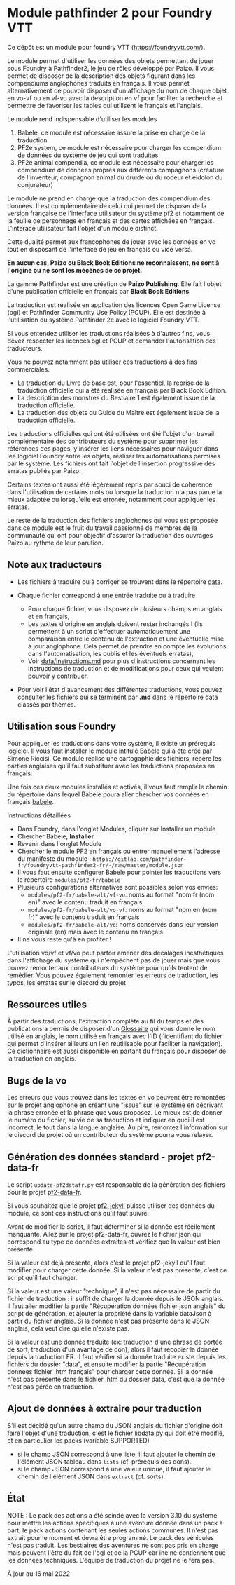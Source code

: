 # Module pathfinder 2 pour Foundry VTT

Ce dépôt est un module pour foundry VTT (https://foundryvtt.com/).  

Le module permet d'utiliser les données des objets permettant de jouer sous Foundry à Pathfinder2, le jeu de rôles développé par Paizo. Il vous permet de disposer de la description des objets figurant dans les compendiums anglophones traduits en français. Il vous permet alternativement de pouvoir disposer d'un affichage du nom de chaque objet en vo-vf ou en vf-vo avec la description en vf pour faciliter la recherche et permettre de favoriser les tables qui utilisent le français et l'anglais.  

Le module rend indispensable d'utiliser les modules  
1. Babele, ce module est nécessaire assure la prise en charge de la traduction
2. PF2e system, ce module est nécessaire pour charger les compendium de données du système de jeu qui sont traduites
3. PF2e animal compendia, ce module est nécessaire pour charger les compendium de données propres aux différents compagnons (créature de l'inventeur, compagnon animal du druide ou du rodeur et eidolon du conjurateur) 

Le module ne prend en charge que la traduction des compendium des données. Il est complémentaire de celui qui permet de disposer de la version française de l'interface utilisateur du système pf2 et notamment de la feuille de personnage en français et des cartes affichées en français. L'interace utilisateur fait l'objet d'un module distinct.

Cette dualité permet aux francophones de jouer avec les données en vo tout en disposant de l'interface de jeu en français ou vice versa.

**En aucun cas, Paizo ou Black Book Editions ne reconnaîssent, ne sont à l'origine ou ne sont les mécènes de ce projet.**

La gamme Pathfinder est une création de **Paizo Publishing**. Elle fait l'objet d'une publication officielle en français par **Black Book Editions**.

La traduction est réalisée en application des licences Open Game License (ogl) et Pathfinder Community Use Policy (PCUP). Elle est destinée à l'utilisation du système Pathfinder 2e avec le logiciel Foundry VTT.

Si vous entendez utiliser les traductions réalisées à d'autres fins, vous devez respecter les licences ogl et PCUP et demander l'autorisation des traducteurs. 

Vous ne pouvez notamment pas utiliser ces traductions à des fins commerciales.

- La traduction du Livre de base est, pour l'essentiel, la reprise de la traduction officielle qui a été réalisée en français par Black Book Edition.
- La description des monstres du Bestiaire 1 est également issue de la traduction officielle.
- La traduction des objets du Guide du Maître est également issue de la traduction officielle.

Les traductions officielles qui ont été utilisées ont été l'objet d'un travail complémentaire des contributeurs du système pour supprimer les références des pages, y insérer les liens nécessaires pour naviguer dans lee logiciel Foundry entre les objets, réaliser les automatisations permises par le système. Les fichiers ont fait l'objet de l'insertion progressive des erratas publiés par Paizo. 

Certains textes ont aussi été légèrement repris par souci de cohérence dans l'utilisation de certains mots ou lorsque la traduction n'a pas parue la mieux adaptée ou lorsqu'elle est erronée, notamment pour appliquer les erratas.

Le reste de la traduction des fichiers anglophones qui vous est proposée dans ce module est le fruit du travail passionné de membres de la communauté qui ont pour objectif d'assurer la traduction des ouvrages Paizo au rythme de leur parution.

## Note aux traducteurs 

* Les fichiers à traduire ou à corriger se trouvent dans le répertoire [data](data/).

* Chaque fichier correspond à une entrée traduite ou à traduire
  * Pour chaque fichier, vous disposez de plusieurs champs en anglais et en français,
  * Les textes d'origine en anglais doivent rester inchangés ! (ils permettent à un script d'effectuer automatiquement une comparaison entre le contenu de l'extraction et une éventuelle mise à jour anglophone. Cela permet de prendre en compte les évolutions dans l'automatisation, les oublis et les éventuels erratas),
  * Voir [data/instructions.md](data/instructions.md) pour plus d'instructions concernant les instructions de traduction et de modifications pour ceux qui veulent pouvoir y contribuer.

* Pour voir l'état d'avancement des différentes traductions, vous pouvez consulter les fichiers qui se terminent par **.md** dans le répertoire data classés par thèmes.

## Utilisation sous Foundry

Pour appliquer les traductions dans votre système, il existe un prérequis logiciel. Il vous faut installer le module intitulé [Babele](https://gitlab.com/riccisi/foundryvtt-babele) qui a été créé par Simone Riccisi. Ce module réalise une cartogaphie des fichiers, repère les parties anglaises qu'il faut substituer avec les traductions proposées en français.

Une fois ces deux modules installés et activés, il vous faut remplir le chemin du répertoire dans lequel Babele poura aller chercher vos données en français [babele](babele/). 

Instructions détaillées 
* Dans Foundry, dans l'onglet Modules, cliquer sur Installer un module
* Chercher Babele, **Installer**
* Revenir dans l'onglet Module
* Chercher le module PF2 en français ou entrer manuellement l'adresse du manifeste du module : `https://gitlab.com/pathfinder-fr/foundryvtt-pathfinder2-fr/-/raw/master/module.json`
* Il vous faut ensuite configurer Babele pour pointer les traductions vers le répertoire `modules/pf2-fr/babele`
* Plusieurs configurations alternatives sont possibles selon vos envies:
  * `modules/pf2-fr/babele-alt/vf-vo`: noms au format "nom fr (nom en)" avec le contenu traduit en français
  * `modules/pf2-fr/babele-alt/vo-vf`: noms au format "nom en (nom fr)" avec le contenu traduit en français
  * `modules/pf2-fr/babele-alt/vo`: noms conservés dans leur version originale (en) mais avec le contenu en français
* Il ne vous reste qu'à en profiter !

L'utilisation vo/vf et vf/vo peut parfoir amener des décalages inesthétiques dans l'affichage du système qui n'empêchent pas de jouer mais que vous pouvez remonter aux contributeurs du système pour qu'ils tentent de remédier. Vous pouvez également remonter les erreurs de traduction, les typos, les erratas sur le discord du projet

## Ressources utiles

À partir des traductions, l'extraction complète au fil du temps et des publications a permis de disposer d'un [Glossaire](data/dictionnaire.md) qui vous donne le nom utilisé en anglais, le nom utilisé en français avec l'ID (l'identifiant du fichier qui permet d'insérer ailleurs un lien réutilisable pour faciliter la navigation). Ce dictionnaire est aussi disponible en partant du français pour disposer de la traduction en anglais.

## Bugs de la vo
Les erreurs que vous trouvez dans les textes en vo peuvent être remontées sur le projet anglophone en créant une "issue" sur le système en décrivant la phrase erronée et la phrase que vous proposez. Le mieux est de donner le numéro du fichier, suivie de sa traduction et indiquer en quoi il est incorrect, le tout dans la langue anglaise. Au pire, remontez l'information sur le discord du projet où un contributeur du système pourra vous relayer.

## Génération des données standard - projet pf2-data-fr

Le script `update-pf2datafr.py` est responsable de la génération des fichiers pour le projet [pf2-data-fr](https://gitlab.com/pathfinder-fr/pf2-data-fr).

Si vous souhaitez que le projet [pf2-jekyll](https://gitlab.com/pathfinder-fr/pf2-jekyll/) puisse utiliser des données du module, ce sont ces instructions qu'il faut suivre.

Avant de modifier le script, il faut déterminer si la donnée est réellement manquante.
Allez sur le projet pf2-data-fr, ouvrez le fichier json qui correspond au type de données extraites et vérifiez que la valeur est bien présente.

Si la valeur est déjà présente, alors c'est le projet pf2-jekyll qu'il faut modifier pour charger cette donnée.
Si la valeur n'est pas présente, c'est ce script qu'il faut changer.

Si la valeur est une valeur "technique", il n'est pas nécessaire de partir du fichier de traduction : il suffit de charger la donnée depuis le JSON anglais.
Il faut aller modifier la partie "Récupération données fichier json anglais" du script de génération, et ajouter la propriété dans la variable dataJson à partir du fichier anglais.
Si la donnée n'est pas présente dans le JSON anglais, cela veut dire qu'elle n'existe pas.

Si la valeur est une donnée traduite (ex: traduction d'une phrase de portée de sort, traduction d'un avantage de don), alors il faut recopier la donnée depuis la traduction FR.
Il faut vérifier si la donnée traduite existe depuis les fichiers du dossier "data", et ensuite modifier la partie "Récupération données fichier .htm français" pour charger cette donnée.
Si la donnée n'est pas présente dans le fichier .htm du dossier data, c'est que la donnée n'est pas gérée en traduction.

## Ajout de données à extraire pour traduction

S'il est décidé qu'un autre champ du JSON anglais du fichier d'origine doit faire l'objet d'une traduction, c'est le fichier libdata.py qui doit être modifié, et en particulier les packs (variable SUPPORTED)

- si le champ JSON correspond à une liste, il faut ajouter le chemin de l'élément JSON tableau dans ̀`lists` (cf. prérequis des dons).
- si le champ JSON correspond à une valeur unique, il faut ajouter le chemin de l'élément JSON dans `extract` (cf. sorts).

## État

NOTE : Le pack des actions a été scindé avec la version 3.10 du système pour mettre les actions spécifiques à une aventure donnée dans un pack à part, le pack actions contenant les seules actions communes. Il n'est pas extrait pour le moment et devra être programmé. Le pack des véhicules n'est pas traduit. Les bestiaires des aventures ne sont pas pris en charge mais peuvent l'être du fait de l'ogl et de la PCUP car ine ne contiennent que les données techniques. L'équipe de traduction du projet ne le fera pas.


À jour au 16 mai 2022
